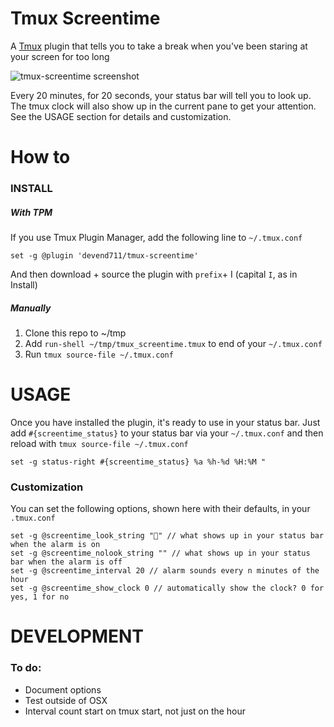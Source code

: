 # Tmux Screentime

A [Tmux](https://github.com/tmux/tmux/wiki) plugin that tells you to take a break when you've been staring at your screen for too long

![tmux-screentime screenshot](https://user-images.githubusercontent.com/4107518/27671637-13f37dfa-5c63-11e7-8775-0aa6acaece7f.png)

Every 20 minutes, for 20 seconds, your status bar will tell you to look up. The tmux clock will also show up in the current pane to get your attention. See the USAGE section for details and customization.

# How to

### INSTALL
##### With TPM
If you use Tmux Plugin Manager, add the following line to `~/.tmux.conf`

```
set -g @plugin 'devend711/tmux-screentime'
```

And then download + source the plugin with `prefix`+ I (capital `I`, as in Install)

##### Manually
1. Clone this repo to ~/tmp
2. Add `run-shell ~/tmp/tmux_screentime.tmux` to end of your `~/.tmux.conf`
3. Run `tmux source-file ~/.tmux.conf`

# USAGE
Once you have installed the plugin, it's ready to use in your status bar. Just add `#{screentime_status}` to your status bar via your `~/.tmux.conf` and then reload with `tmux source-file ~/.tmux.conf`

```
set -g status-right #{screentime_status} %a %h-%d %H:%M "
``` 

### Customization

You can set the following options, shown here with their defaults, in your `.tmux.conf`

```
set -g @screentime_look_string "👀" // what shows up in your status bar when the alarm is on
set -g @screentime_nolook_string "" // what shows up in your status bar when the alarm is off
set -g @screentime_interval 20 // alarm sounds every n minutes of the hour
set -g @screentime_show_clock 0 // automatically show the clock? 0 for yes, 1 for no 
```

# DEVELOPMENT
### To do:
- Document options
- Test outside of OSX 
- Interval count start on tmux start, not just on the hour
